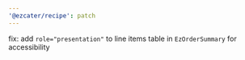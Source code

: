 ```yaml
---
'@ezcater/recipe': patch
---
```


fix: add `role="presentation"` to line items table in `EzOrderSummary` for accessibility
